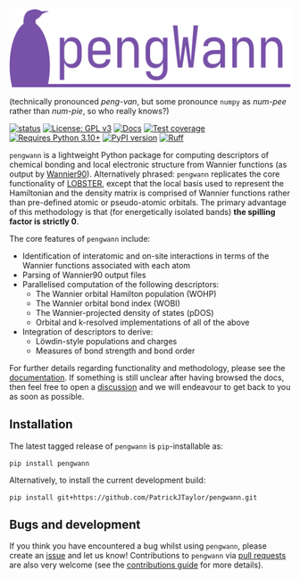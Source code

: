 ![The pengWann logo: a purple penguin.](https://github.com/PatrickJTaylor/pengWann/raw/main/docs/_static/logo.png)

(technically pronounced *peng-van*, but some pronounce `numpy` as *num-pee* rather than *num-pie*, so who really knows?)

[![status](https://joss.theoj.org/papers/eeaf01be0609655666b459cc816a146b/status.svg)](https://joss.theoj.org/papers/eeaf01be0609655666b459cc816a146b)
[![License: GPL v3](https://img.shields.io/badge/License-GPLv3-blue.svg)](https://www.gnu.org/licenses/gpl-3.0)
[![Docs](https://readthedocs.org/projects/pengwann/badge/?version=latest)](https://pengwann.readthedocs.io/en/latest/)
[![Test coverage](https://api.codeclimate.com/v1/badges/10626c706c7877d2af47/test_coverage)](https://codeclimate.com/github/PatrickJTaylor/pengWann/test_coverage)
[![Requires Python 3.10+](https://img.shields.io/badge/Python-3.10+-blue.svg?logo=python&logoColor=white)](https://python.org/downloads)
[![PyPI version](https://badge.fury.io/py/pengwann.svg)](https://badge.fury.io/py/pengwann)
[![Ruff](https://img.shields.io/endpoint?url=https://raw.githubusercontent.com/astral-sh/ruff/main/assets/badge/v2.json)](https://github.com/astral-sh/ruff)

`pengwann` is a lightweight Python package for computing descriptors of chemical bonding and local electronic structure from Wannier functions (as output by [Wannier90](https://wannier.org/)).
Alternatively phrased: `pengwann` replicates the core functionality of [LOBSTER](http://www.cohp.de/), except that the local basis used to represent the Hamiltonian and the density matrix is comprised of Wannier functions rather than pre-defined atomic or pseudo-atomic orbitals. 
The primary advantage of this methodology is that (for energetically isolated bands) **the spilling factor is strictly 0**.

The core features of `pengwann` include:

- Identification of interatomic and on-site interactions in terms of the Wannier functions associated with each atom
- Parsing of Wannier90 output files
- Parallelised computation of the following descriptors:
  - The Wannier orbital Hamilton population (WOHP)
  - The Wannier orbital bond index (WOBI)
  - The Wannier-projected density of states (pDOS)
  - Orbital and k-resolved implementations of all of the above
- Integration of descriptors to derive:
  - Löwdin-style populations and charges
  - Measures of bond strength and bond order

For further details regarding functionality and methodology, please see the [documentation](https://pengwann.readthedocs.io/).
If something is still unclear after having browsed the docs, then feel free to open a [discussion](https://github.com/PatrickJTaylor/pengWann/discussions) and we will endeavour to get back to you as soon as possible.

## Installation

The latest tagged release of `pengwann` is `pip`-installable as:

```
pip install pengwann
```

Alternatively, to install the current development build:

```
pip install git+https://github.com/PatrickJTaylor/pengwann.git
```

## Bugs and development

If you think you have encountered a bug whilst using `pengwann`, please create an [issue](https://github.com/PatrickJTaylor/pengWann/issues) and let us know!
Contributions to `pengwann` via [pull requests](https://github.com/PatrickJTaylor/pengWann/pulls) are also very welcome (see the [contributions guide](https://github.com/PatrickJTaylor/pengWann/blob/main/docs/CONTRIBUTING.md) for more details).
